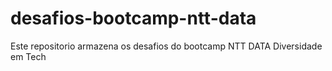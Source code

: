 # desafios-bootcamp-ntt-data
Este repositorio armazena os desafios do bootcamp NTT DATA Diversidade em Tech
